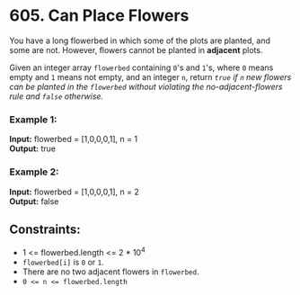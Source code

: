 # 605. Can Place Flowers

You have a long flowerbed in which some of the plots are planted, and some are not. However, flowers cannot be planted in **adjacent** plots.

Given an integer array `flowerbed` containing `0`'s and `1`'s, where `0` means empty and `1` means not empty, and an integer `n`, return *`true` if `n` new flowers can be planted in the `flowerbed` without violating the no-adjacent-flowers rule and `false` otherwise.*

### Example 1:
**Input:** flowerbed = [1,0,0,0,1], n = 1  
**Output:** true

### Example 2:
**Input:** flowerbed = [1,0,0,0,1], n = 2  
**Output:** false
 
## Constraints:
- 1 <= flowerbed.length <= 2 * $10^4$
- `flowerbed[i]` is `0` or `1`.
- There are no two adjacent flowers in `flowerbed`.
- `0 <= n <= flowerbed.length`